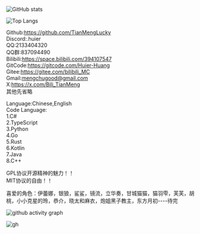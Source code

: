 ![GitHub stats](https://github-readme-stats.vercel.app/api?username=TianMengLucky)  

![Top Langs](https://github-readme-stats.vercel.app/api/top-langs/?username=TianMengLucky)  

Github:https://github.com/TianMengLucky  
Discord:.huier  
QQ:2133404320  
QQ群:837094490  
Bilibili:https://space.bilibili.com/394107547  
GitCode:https://gitcode.com/Huier-Huang  
Gitee:https://gitee.com/bilibili_MC  
Gmail:mengchugood@gmail.com  
X:https://x.com/Bili_TianMeng  
其他先省略  

Language:Chinese,English  
Code Language:  
1.C#  
2.TypeScript  
3.Python  
4.Go  
5.Rust  
6.Kotlin  
7.Java  
8.C++  

GPL协议开源精神的魅力！！  
MIT协议的自由！！  

喜爱的角色：伊蕾娜，银狼，鲨鲨，镜流，立华奏，甘城猫猫，猫羽雫，芙芙，胡桃，小小克星的玲，恭介，晓太和麻衣，炮姐黑子教主，东方月初----待完  

![github activity graph](https://github-readme-activity-graph.vercel.app/graph?username=TianMengLucky&theme=react-dark)

![gh](https://stats.justsong.cn/api/github/?username=TianMengLucky&theme=light)
